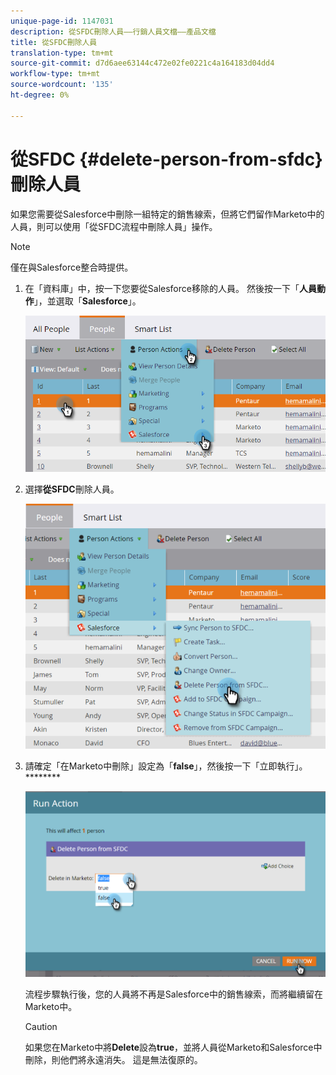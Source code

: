 ```yaml
---
unique-page-id: 1147031
description: 從SFDC刪除人員——行銷人員文檔——產品文檔
title: 從SFDC刪除人員
translation-type: tm+mt
source-git-commit: d7d6aee63144c472e02fe0221c4a164183d04dd4
workflow-type: tm+mt
source-wordcount: '135'
ht-degree: 0%

---
```



# 從SFDC {#delete-person-from-sfdc}刪除人員

如果您需要從Salesforce中刪除一組特定的銷售線索，但將它們留作Marketo中的人員，則可以使用「從SFDC流程中刪除人員」操作。

>[!NOTE]
>
>僅在與Salesforce整合時提供。

1. 在「資料庫」中，按一下您要從Salesforce移除的人員。 然後按一下「**人員動作**」，並選取「**Salesforce**」。

   ![](assets/person-actions-salesforce.png)

1. 選擇&#x200B;**從SFDC**&#x200B;刪除人員。

   ![](assets/delete-person-from-sfdc.png)

1. 請確定「在Marketo中刪除」設定為「**false**」，然後按一下「立即執行」。********

   ![](assets/run-action-delete-lead-from-sfdc.png)

   流程步驟執行後，您的人員將不再是Salesforce中的銷售線索，而將繼續留在Marketo中。

   >[!CAUTION]
   >
   >如果您在Marketo中將&#x200B;**Delete**&#x200B;設為&#x200B;**true**，並將人員從Marketo和Salesforce中刪除，則他們將永遠消失。 這是無法復原的。

